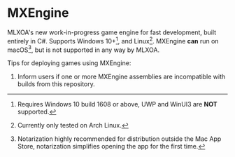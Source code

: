 # MXEngine
MLXOA's new work-in-progress game engine for fast development, built entirely in C#. Supports Windows 10+[^1], and Linux[^3]. MXEngine **can** run on macOS[^2], but is not supported in any way by MLXOA.

Tips for deploying games using MXEngine:
1. Inform users if one or more MXEngine assemblies are incompatible with builds from this repository.

[^1]: Requires Windows 10 build 1608 or above, UWP and WinUI3 are **NOT** supported.
[^2]: Notarization highly recommended for distribution outside the Mac App Store, notarization simplifies opening the app for the first time.
[^3]: Currently only tested on Arch Linux.
